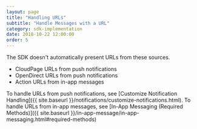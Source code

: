 ```yaml
---
layout: page
title: "Handling URLs"
subtitle: "Handle Messages with a URL"
category: sdk-implementation
date: 2018-10-22 12:00:00
order: 5
---
```


The SDK doesn't automatically present URLs from these sources.

* CloudPage URLs from push notifications
* OpenDirect URLs from push notifications
* Action URLs from in-app messages

To handle URLs from push notifications, see [Customize Notification Handling]({{ site.baseurl }}/notifications/customize-notifications.html).  To handle URLs from in-app messages, see [In-App Messaging (Required Methods)]({{ site.baseurl }}/in-app-message/in-app-messaging.html#required-methods)
